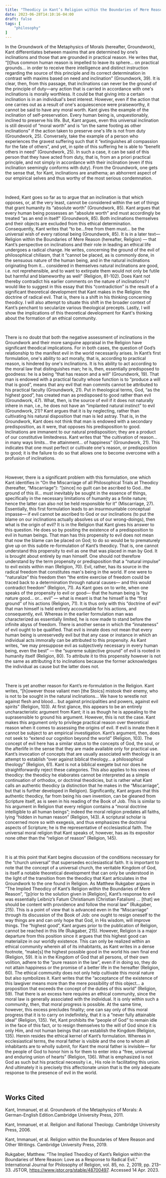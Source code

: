 ```yaml
---
title: "Theodicy in Kant’s Religion within the Boundaries of Mere Reason"
date: 2023-06-28T14:10:16-04:00
draft: false
tags: [
    "philosophy"
]
---
```


In the Groundwork of the Metaphysics of Morals (hereafter, Groundwork), Kant differentiates between maxims that are determined by one’s inclinations and those that are grounded in practical reason. He writes that, “[t]hus common human reason is impelled to leave its sphere… on practical grounds… in order to receive there intelligence and distinct instruction regarding the source of this principle and its correct determination in contrast with maxims based on need and inclination” (Groundwork, 39). It is clear, then, from this passage, that inclinations can never be the ground of the principle of duty—any action that is carried in accordance with one's inclinations is morally worthless. It could be that giving into a certain inclination is in an individual's best interest. However, even if the action that one carries out as a result of one's acquiescence were praiseworthy, it cannot be said to have any moral worth. Kant gives the example of the inclination of self-preservation. Every human being is, unquestionably, inclined to preserve his life. But, Kant argues, even this universal inclination is still devoid of “moral worth” and is “on the same footing as other inclinations”  if the action taken to preserve one's life is not from duty (Groundwork, 25). Conversely, take the example of a person who experiences the gravest suffering such that it “extinguishes all compassion for the fate of others”, and yet,  in spite of this suffering he is able to “benefit others in need” (Groundwork, 25). In such a case, it can be said of this person that they have acted from duty, that is, from an a priori practical principle, and not simply in accordance with their inclination (even if this inclination seemingly conforms with duty). From the Groundwork, one gets the sense that, for Kant, inclinations are anathema; an abhorrent aspect of our empirical selves and thus worthy of the most serious condemnation. 

<br>

Indeed, Kant goes so far as to argue that an inclination is that which opposes, or, at the very least, cannot be considered within the set of things that grant humanity its “absolute worth” (Groundwork, 85). Kant argues that every human being possesses an “absolute worth” and must accordingly be treated “as an end in itself” (Groundwork, 85). Both inclinations themselves and their objects are excluded from this ethical determination. Consequently, Kant writes that “to be…free from them must… be the universal wish of every rational being (Groundwork, 85). It is in a later text— Religion within the Boundaries of Mere Reason (hereafter, Religion) — that Kant’s perspective on inclinations and their role in leading an ethical life undergoes a radical change. He writes, concerning the ground of the evil of philosophical chiliasm, that it “cannot be placed, as is commonly done, in the sensuous nature of the human being, and in the natural inclinations originating from it… considered in themselves natural inclinations are good, i.e. not reprehensible, and to want to extirpate them would not only be futile but harmful and blameworthy as well” (Religion, 81-102). Does Kant not thereby contradict his earlier comments on the nature of inclinations? I would like to suggest in this essay that this “contradiction” is the result of a significant theoretical development that Kant makes in the Religion: the doctrine of radical evil. That is, there is a shift in his thinking concerning theodicy. I will also attempt to situate this shift in the broader context of Kant’s penchant to secularize various theological precepts. Lastly, I will show the implications of this theoretical development for Kant's thinking about the formation of an ethical community.

<br>

There is no doubt that both the negative assessment of inclinations in the Groundwork and their more sanguine appraisal in the Religion have significant theodical implications. For in both cases, the question of God’s relationship to the manifest evil in the world necessarily arises. In Kant’s first formulation, one's ability to act morally, that is, according to practical reason,  is hindered by one's inclinations. It is his ability to act according to the moral law that distinguishes man; he is, then, essentially predisposed to goodness: he is a being “that has reason and a will” (Groundwork, 19). That man is endowed with a practical faculty whose function is to “produce a will that is good”, means that any evil that man commits cannot be attributed to his practical faculty (Groundwork, 21). Put in theological terms, God, “as the highest good”, has created man as predisposed to good rather than evil (Groundwork, 47). What, then, is the source of evil if it does not naturally inhere in man, i.e., he does not have an  “implanted natural instinct” to evil (Groundwork, 21)? Kant argues that it is by neglecting, rather than cultivating his natural disposition that man is led astray.  That is, in the Groundwork, Kant does not think that man is endowed with a secondary predisposition, as it were, that opposes his predisposition to good. Inclinations  are immanent to our natural predisposition; they are a product of our constitutive limitedness. Kant writes that “the cultivation of reason… in many ways limits… the attainment… of happiness” (Groundwork, 21). This indicates that one must perfect or cultivate one's reason, or predisposition to good; it is the failure to do so that allows one to become overcome with a profusion of inclinations.

<br>

However, there is a significant problem with this formulation, one which Kant identifies in “On the Miscarriage of all Philosophical Trials at Theodicy (hereafter, “Miscarriage”): “[since] no guilt can be ascribed to God…the ground of this ill… must inevitably be sought in the essence of things, specifically in the necessary limitations of humanity as a finite nature; hence the latter can also not be held responsible for it” (Miscarriage, 27). Essentially, this first formulation leads to an insurmountable conceptual impasse— if evil cannot be ascribed to God or our inclinations (to put the blame on our inclinations actually absolves us of our wrong-doings), then what is the origin of evil? It is in the Religion that Kant gives his answer to this question. He does so by positing the existence of a predisposition to evil in human beings. That man has this propensity to evil does not mean that now the blame can be placed on God; to do so would be to prematurely give up on this subtle re-formulation of Kant’s theodicy. That is, one cannot understand this propensity to evil as one that was placed in man by God. It is brought about entirely by man himself. One should not therefore understand by the term propensity or predisposition that a “natural impulse” to evil exists within man (Religion, 70). 
Evil, rather, has its source in the radical freedom that constitutes man's being in the world.  If one were to “naturalize” this freedom then “the entire exercise of freedom could be traced back to a determination through natural causes— and this would contradict freedom” (Religion, 71). As Kant goes on to write, when one speaks of the propensity to evil or good— that the human being is “by nature good… or… evil” — what is meant is that he himself is the “first ground” of his actions (Religion, 71). It is thus only with this “doctrine of evil” that man himself is  held entirely accountable for his actions, and consequently, evil. Whereas in the earlier formulation man was characterized as essentially limited, he is now made to stand before the infinite abyss of freedom. There is another sense in which the “innateness” of evil ought to be qualified. That evil is innate does not mean that every human being is unreservedly evil but that any case or instance in which an individual acts immorally can be attributed to this propensity. As Kant writes, “we may presuppose evil as subjectively necessary in every human being, even the best” — the “supreme subjective ground” of evil is rooted in humanity itself (Religion, 80). To attribute it to this propensity however is not the same as attributing it to inclinations because the former acknowledges the individual as cause but the latter does not.

<br>

There is yet another reason for Kant’s re-formulation in the Religion. Kant writes, “[h]owever those valiant men [the Stoics] mistook their enemy, who is not to be sought in the natural inclinations… We have to wrestle not against flesh and blood… but against principalities and powers, against evil spirits” (Religion, 103). At first glance, this appears to be an entirely uncharacteristic argument from Kant; it is as though he is appealing to the suprasensible to ground his argument. However, this is not the case. Kant makes this argument only to privilege practical reason over theoretical reason when it comes to assessing the origins of  evil. If evil is innate then it cannot be subject to an empirical investigation. Kant’s argument, then, does not seek to “extend our cognition beyond the world” (Religion, 103). The concept of evil here has a similar status to the concepts of God, the soul, or the afterlife in the sense that they are made available only for practical use. Kant’s invocation of concepts that are usually associated with theology is an attempt to establish “over against biblical theology… a philosophical theology” (Religion, 61). Kant is not a biblical exegete but nor does he straightforwardly reject these categories. This also applies to his views of theodicy: the theodicy he elaborates cannot be interpreted as a simple continuation of orthodox, or doctrinal theodicies, but is rather what Kant calls an authentic theodicy (a distinction that he makes in the “Miscarriage”, but that is further developed in Religion). Significantly, Kant argues that this authentic theodicy, far from being his own invention, can be gleaned from Scripture itself, as is seen in his reading of the Book of Job. This is similar to his argument in Religion that every religion contains a “moral doctrine intelligible to all human beings”; indeed the moral religion predates all faiths, lying “hidden in human reason” (Religion, 143). A scriptural scholar is concerned more so with exegesis, and thus emphasizes the doctrinal aspects of Scripture; he is the representative of ecclesiastical faith. The universal moral religion that Kant speaks of, however, has as its expositor none other than the “religion of reason”  (Religion, 145).

<br>

It is at this point that Kant begins discussion of the conditions necessary for the “church universal” that supersedes ecclesiastical faith. It is important to note that the concept of a universal church, the veritable Kingdom of God, is itself a notable theoretical development that can only be understood in the light of the transition from the theodicy that Kant articulates in the Groundwork to the one found in Religion. As Matthew Rukgaber argues in “The Implied Theodicy of Kant’s Religion within the Boundaries of Mere Reason”, “[p]rior to the solution given in [Religion], Kant’s response to evil was essentially Leibniz’s Fatum Christianum (Christian Fatalism) … [that] we should be content with providence and follow the moral law” (Rukgaber, 215). This is a point of view that is advanced even in the “Miscarriage” through its discussion of the Book of Job: one ought to resign oneself to the way things are and can only hope that God, in His wisdom, will improve things. The “highest good”, Kant argues prior to the publication of Religion, cannot be reached in this life (Rukgaber, 215).  However, Religion is a major departure from this position since it argues that this highest good can materialize in our worldly existence. This can only be realized within an ethical community wherein all of its inhabitants, as Kant writes in a dense footnote, “make[s] the highest possible good in the world his own final end (Religion, 59). It is in the Kingdom of God that all persons, of their own volition, adhere to the “pure reason in the law”, even if in doing so, they do not attain happiness or the promise of a better life in the hereafter (Religion, 60). The ethical community does not only help cultivate this moral nature but also symbolizes it. Kant writes that the “acceptance of the existence of this lawgiver means more than the mere possibility of this object… a proposition that exceeds the concept of the duties of this world” (Religion, 59). That there is an excess here requires an ethical community, since the moral law is generally associated with the individual. It is only within such a community, then, that moral progress is possible. At the same time, however, this excess precludes finality; one can say only of this moral progress that it is to carry on indefinitely, that it is a “never fully attainable ideal” (Religion, 135). Yet, Kant prohibits the “people of God” to remain idle in the face of this fact, or to resign themselves to the will of God since it is only Him, and not human beings that can establish the Kingdom (Religion, 135). Herein resides the ethical kernel of Kant’s formulation. Whereas in ecclesiastical terms, the moral father is visible and the one to whom all inhabitants are to wholly submit, for Kant the moral father is invisible— for the people of God to  honor him is for them to  enter into a “free, universal and enduring union of hearts” (Religion, 136). What is emphasized is not God as such but his practical necessity i.e., His role in facilitating this union. And ultimately it is precisely this affectionate union that is the only adequate response to the presence of evil in the world. 

<br>

## Works Cited 

Kant, Immanuel, et al. Groundwork of the Metaphysics of Morals: A German-English Edition.Cambridge University Press, 2011.

Kant, Immanuel, et al. Religion and Rational Theology. Cambridge University Press, 2006.

Kant, Immanuel, et al. Religion within the Boundaries of Mere Reason and Other Writings. Cambridge University Press, 2019.

Rukgaber, Matthew. “The Implied Theodicy of Kant’s Religion within the Boundaries of Mere Reason: Love as a Response to Radical Evil.” International Journal for Philosophy of Religion, vol. 85, no. 2, 2019, pp. 213–33. JSTOR, https://www.jstor.org/stable/48700497. Accessed 14 Apr. 2023.
